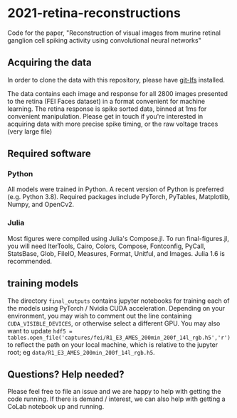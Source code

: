 # 2021-retina-reconstructions
Code for the paper, "Reconstruction of visual images from murine retinal ganglion cell spiking activity using convolutional neural networks"

## Acquiring the data
In order to clone the data with this repository, please have [git-lfs](https://git-lfs.github.com/) installed.

The data contains each image and response for all 2800 images presented to the retina (FEI Faces dataset) in a format convenient for machine learning. The retina response is spike sorted data, binned at 1ms for convenient manipulation. Please get in touch if you're interested in acquiring data with more precise spike timing, or the raw voltage traces (very large file)

## Required software
### Python
All models were trained in Python. A recent version of Python is preferred (e.g. Python 3.8). Required packages include PyTorch, PyTables, Matplotlib, Numpy, and OpenCv2.

### Julia
Most figures were compiled using Julia's Compose.jl. To run final-figures.jl, you will need IterTools, Cairo, Colors, Compose, Fontconfig, PyCall, StatsBase, Glob, FileIO, Measures, Format, Unitful, and Images. Julia 1.6 is recommended.

## training models
The directory `final_outputs` contains jupyter notebooks for training each of the models using PyTorch / Nvidia CUDA acceleration. Depending on your environment, you may wish to comment out the line containing `CUDA_VISIBLE_DEVICES`, or otherwise select a different GPU. You may also want to update `hdf5 = tables.open_file('captures/fei/R1_E3_AMES_200min_200f_14l_rgb.h5','r')` to reflect the path on your local machine, which is relative to the jupyter root; eg `data/R1_E3_AMES_200min_200f_14l_rgb.h5`.

## Questions? Help needed?
Please feel free to file an issue and we are happy to help with getting the code running. If there is demand / interest, we can also help with getting a CoLab notebook up and running.
